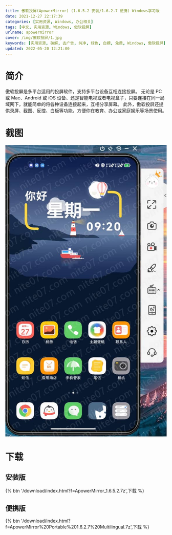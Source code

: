 ```yaml
---
title: 傲软投屏(ApowerMirror) (1.6.5.2 安装/1.6.2.7 便携) Windows学习版
date: 2021-12-27 22:17:39
categories: [实用资源, Windows, 办公相关]
tags: [中文, 实用资源, Windows, 傲软投屏]
urlname: apowermirror
cover: /img/傲软投屏/1.jpg
keywords: [实用资源, 破解, 去广告, 纯净, 绿色, 白嫖, 免费, Windows, 傲软投屏]
updated: 2022-05-20 12:21:00
---
```


# 简介

傲软投屏是多平台适用的投屏软件，支持多平台设备互相连接投屏。 无论是 PC 或 Mac、Android 或 iOS 设备、还是智能电视或者电视盒子，只要连接在同一局域网下，就能简单的将各种设备连接起来，互相分享屏幕。 此外，傲软投屏还提供录屏、截图、反控、白板等功能，方便你在教育、办公或家庭娱乐等场景使用。

# 截图

![](/img/傲软投屏/2.jpg)

# 下载

## 安装版

{% btn '/download/index.html?f=ApowerMirror_1.6.5.2.7z',下载 %}

## 便携版

{% btn '/download/index.html?f=ApowerMirror%20Portable%201.6.2.7%20Multilingual.7z',下载 %}
